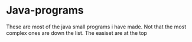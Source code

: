 # Java-programs
These are most of the java small programs i have made. Not that the most complex ones are down the list. The easiset are at the top
